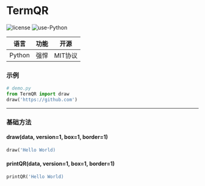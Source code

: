 # TermQR
<img src="https://img.shields.io/github/license/MoYeRanqianzhi/TermQRQ" alt="license"> <img src="https://img.shields.io/badge/Python-100%25-orange" alt="use-Python">

| 语言 | 功能 | 开源 |
| ---- | ---- | ---- |
| Python | 强悍 | MIT协议 |

### 示例
```python
# demo.py
from TermQR import draw
draw('https://github.com')
```
---
### 基础方法
#### draw(data, version=1, box=1, border=1)
```python
draw('Hello World)
```
#### printQR(data, version=1, box=1, border=1)
```python
printQR('Hello World)
```
